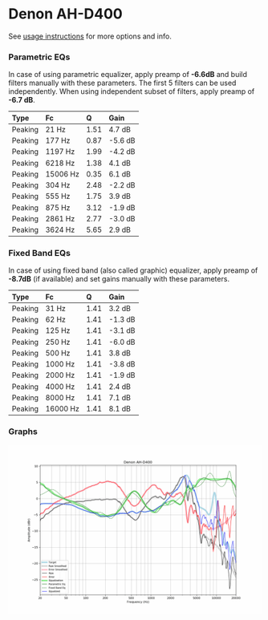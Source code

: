 # Denon AH-D400
See [usage instructions](https://github.com/jaakkopasanen/AutoEq#usage) for more options and info.

### Parametric EQs
In case of using parametric equalizer, apply preamp of **-6.6dB** and build filters manually
with these parameters. The first 5 filters can be used independently.
When using independent subset of filters, apply preamp of **-6.7 dB**.

| Type    | Fc       |    Q | Gain    |
|:--------|:---------|:-----|:--------|
| Peaking | 21 Hz    | 1.51 | 4.7 dB  |
| Peaking | 177 Hz   | 0.87 | -5.6 dB |
| Peaking | 1197 Hz  | 1.99 | -4.2 dB |
| Peaking | 6218 Hz  | 1.38 | 4.1 dB  |
| Peaking | 15006 Hz | 0.35 | 6.1 dB  |
| Peaking | 304 Hz   | 2.48 | -2.2 dB |
| Peaking | 555 Hz   | 1.75 | 3.9 dB  |
| Peaking | 875 Hz   | 3.12 | -1.9 dB |
| Peaking | 2861 Hz  | 2.77 | -3.0 dB |
| Peaking | 3624 Hz  | 5.65 | 2.9 dB  |

### Fixed Band EQs
In case of using fixed band (also called graphic) equalizer, apply preamp of **-8.7dB**
(if available) and set gains manually with these parameters.

| Type    | Fc       |    Q | Gain    |
|:--------|:---------|:-----|:--------|
| Peaking | 31 Hz    | 1.41 | 3.2 dB  |
| Peaking | 62 Hz    | 1.41 | -1.3 dB |
| Peaking | 125 Hz   | 1.41 | -3.1 dB |
| Peaking | 250 Hz   | 1.41 | -6.0 dB |
| Peaking | 500 Hz   | 1.41 | 3.8 dB  |
| Peaking | 1000 Hz  | 1.41 | -3.8 dB |
| Peaking | 2000 Hz  | 1.41 | -1.9 dB |
| Peaking | 4000 Hz  | 1.41 | 2.4 dB  |
| Peaking | 8000 Hz  | 1.41 | 7.1 dB  |
| Peaking | 16000 Hz | 1.41 | 8.1 dB  |

### Graphs
![](./Denon%20AH-D400.png)